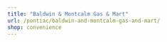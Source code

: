 ```yaml
---
title: "Baldwin & Montcalm Gas & Mart"
url: /pontiac/baldwin-and-montcalm-gas-and-mart/
shop: convenience
---
```

